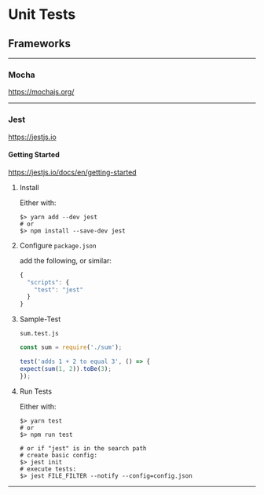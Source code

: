 # Unit Tests

## Frameworks

---
### Mocha

https://mochajs.org/

---

### Jest

https://jestjs.io

#### Getting Started

https://jestjs.io/docs/en/getting-started

1. Install

    Either with:
    ```
    $> yarn add --dev jest
    # or
    $> npm install --save-dev jest
    ```

2. Configure `package.json`

    add the following, or similar:

    ```javascript
    {
      "scripts": {
        "test": "jest"
      }
    }
    ```

3. Sample-Test

    `sum.test.js`

    ```javascript
    const sum = require('./sum');

    test('adds 1 + 2 to equal 3', () => {
    expect(sum(1, 2)).toBe(3);
    });
    ```

4. Run Tests

    Either with:

    ```
    $> yarn test
    # or
    $> npm run test

    # or if "jest" is in the search path
    # create basic config:
    $> jest init
    # execute tests:
    $> jest FILE_FILTER --notify --config=config.json
    ```
---
